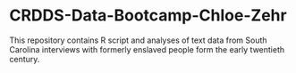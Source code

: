 # CRDDS-Data-Bootcamp-Chloe-Zehr
This repository contains R script and analyses of text data from South Carolina interviews with formerly enslaved people form the early twentieth century. 
